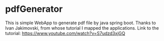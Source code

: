 # pdfGenerator
This is simple WebApp to generate pdf file by java spring boot.
Thanks to Ivan Jakimovski, from whose tutorial I mapped the applications.
Link to the tutorial: https://www.youtube.com/watch?v=S7udzd3xjGQ

